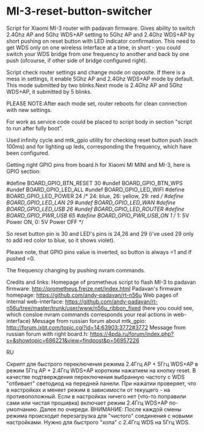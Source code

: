 # MI-3-reset-button-switcher
Script for Xiaomi MI-3 router with padavan firmware.
Gives ability to switch 2.4Ghz AP and 5Ghz WDS+AP setting to 5Ghz AP and 2.4Ghz WDS+AP by short pushing on reset button
with LED indicator confirmation. This need to get WDS only on one wireless interface at a time, in short - you could
switch your WDS bridge from one frequency to another and back by one push (ofcourse, if other side of bridge configured right).

Script check router settings and change mode on opposite. If there is a mess in settings, it enable 5Ghz AP and 2.4Ghz WDS+AP mode by default. This mode submitted by two blinks.Next mode is 2.4Ghz AP and 5Ghz WDS+AP, it submitted by 5 blinks.

PLEASE NOTE:After each mode set, router reboots for clean connection with new settings.

For work as service code could be placed to script body in section "script to run after fully boot".

Used infinity cycle and mtk_gpio utility for checking reset button push (each 100ms) and for lighting up leds,
corresponding the frequency, which have been configured.

Getting right GPIO pins from board.h for Xiaomi MI MINI and MI-3, here is GPIO section:

#define BOARD_GPIO_BTN_RESET	30
#undef  BOARD_GPIO_BTN_WPS
#undef  BOARD_GPIO_LED_ALL
#undef  BOARD_GPIO_LED_WIFI
#define BOARD_GPIO_LED_POWER	24	/* 24: blue, 26: yellow, 29: red */
#define BOARD_GPIO_LED_LAN	29
#undef  BOARD_GPIO_LED_WAN
#define BOARD_GPIO_LED_USB	26
#undef  BOARD_GPIO_LED_ROUTER
#define BOARD_GPIO_PWR_USB	65
#define BOARD_GPIO_PWR_USB_ON	1	/* 1: 5V Power ON, 0: 5V Power OFF */

So reset button pin is 30 and LED's pins is 24,26 and 29 (i've used 29 only to add red color to blue, so it shows violet).

Please note, that GPIO pins value is inverted, so button is always =1 and if pushed =0. 

The frequency changing by pushing nvram commands.

Credits and links:
Homepage of prometheus script to flash MI-3 to padavan firmware: http://prometheus.freize.net/index.html
Padavan's firmware homepage: https://github.com/andy-padavan/rt-n56u
Web pages of internal web-interface: https://github.com/andy-padavan/rt-n56u/tree/master/trunk/user/www/n56u_ribbon_fixed
(here you could see, which consloe nvram commands corresponds your real actions in web-interface) 
Message from russian forum about mtk_gpio: http://forum.ixbt.com/topic.cgi?id=14:63903:3772#3772
Message from russian forum with right board.h: https://4pda.ru/forum/index.php?s=&showtopic=686221&view=findpost&p=56957226

RU

Скрипт для быстрого переключения режима 2.4Ггц AP + 5Ггц WDS+AP в режим 5Ггц AP + 2.4Ггц WDS+AP коротким нажатием на кнопку reset. 
В качестве подтверждения переключения выбранную частоту с WDS "отбивает" светодиод на передней панели.
При нажатии проверяет, что в настройках и меняет режим в зависимости от текущего - на противоположный. Если в настройках ничего нет (что-то поправили сами или чистая прошивка) включает режим 2.4Ггц WDS+AP по-умолчанию. Далее по очереди.
ВНИМАНИЕ: После каждой смены режима происходит перезагрузка для "чистого" соединения с новыми настройками.
Нужно для быстрого "хопа" с 2.4Ггц WDS на 5Ггц WDS.
